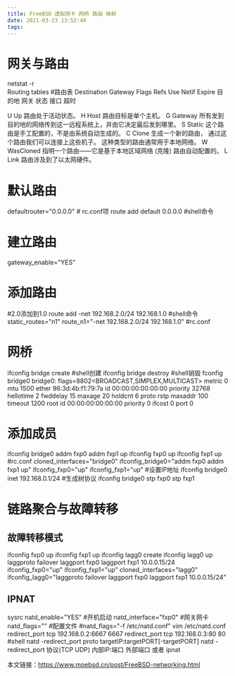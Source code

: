 ```yaml
---
title: FreeBSD 虚拟网卡 网桥 路由 映射
date: 2021-03-23 13:52:49
tags:
---
```


#   网关与路由

netstat -r  
Routing tables  #路由表
Destination      Gateway            Flags     Refs     Use     Netif Expire
目的地            网关               状态                       接口   超时

U	Up	路由处于活动状态。
H	Host	路由目标是单个主机。
G	Gateway	所有发到目的地的网络传到这一远程系统上，并由它决定最后发到哪里。
S	Static	这个路由是手工配置的，不是由系统自动生成的。
C	Clone	生成一个新的路由， 通过这个路由我们可以连接上这些机子。 这种类型的路由通常用于本地网络。
W	WasCloned	指明一个路由――它是基于本地区域网络 (克隆) 路由自动配置的。
L	Link	路由涉及到了以太网硬件。

#   默认路由

defaultrouter="0.0.0.0"     # rc.conf项
route add default 0.0.0.0   #shell命令

#   建立路由

gateway_enable="YES"

#   添加路由

#2.0添加到1.0
route add -net 192.168.2.0/24 192.168.1.0     #shell命令
static_routes="n1"
route_n1="-net 192.168.2.0/24 192.168.1.0"    #rc.conf

#   网桥

ifconfig bridge create  #shell创建
ifconfig bridge destroy #shell销毁
fconfig bridge0
bridge0: flags=8802<BROADCAST,SIMPLEX,MULTICAST> metric 0 mtu 1500
        ether 96:3d:4b:f1:79:7a
        id 00:00:00:00:00:00 priority 32768 hellotime 2 fwddelay 15
        maxage 20 holdcnt 6 proto rstp maxaddr 100 timeout 1200
        root id 00:00:00:00:00:00 priority 0 ifcost 0 port 0
# 添加成员
ifconfig bridge0 addm fxp0 addm fxp1 up
ifconfig fxp0 up
ifconfig fxp1 up
#rc.conf
cloned_interfaces="bridge0"
ifconfig_bridge0="addm fxp0 addm fxp1 up"
ifconfig_fxp0="up"
ifconfig_fxp1="up"
#设置IP地址
ifconfig bridge0 inet 192.168.0.1/24
#生成树协议
ifconfig bridge0 stp fxp0 stp fxp1

#   链路聚合与故障转移

##   故障转移模式

ifconfig fxp0 up
ifconfig fxp1 up
ifconfig lagg0 create
ifconfig lagg0 up laggproto failover laggport fxp0 laggport fxp1 10.0.0.15/24
ifconfig_fxp0="up"
ifconfig_fxp1="up"
cloned_interfaces="lagg0"
ifconfig_lagg0="laggproto failover laggport fxp0 laggport fxp1 10.0.0.15/24"

##   IPNAT

sysrc natd_enable="YES" #开机启动
natd_interface="fxp0"   #网关网卡
natd_flags=""           #配置文件
#natd_flags="-f /etc/natd.conf"
vim /etc/natd.conf
redirect_port tcp 192.168.0.2:6667 6667
redirect_port tcp 192.168.0.3:80 80
#shell
natd -redirect_port proto targetIP:targetPORT[-targetPORT]
natd -redirect_port 协议(TCP UDP) 内部IP:端口  外部端口
或者 ipnat

本文链接：https://www.moebsd.cn/post/FreeBSD-networking.html
